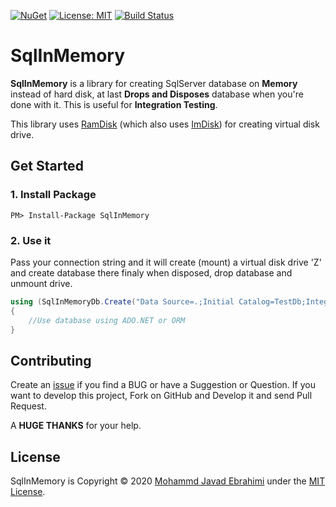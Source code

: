 [![NuGet](https://img.shields.io/nuget/v/SqlInMemory.svg)](https://www.nuget.org/packages/SqlInMemory/)
[![License: MIT](https://img.shields.io/badge/License-MIT-brightgreen.svg)](https://opensource.org/licenses/MIT)
[![Build Status](https://github.com/mjebrahimi/SqlInMemory/workflows/.NET%20Core/badge.svg)](https://github.com/mjebrahimi/SqlInMemory)


# SqlInMemory

**SqlInMemory** is a library for creating SqlServer database on **Memory** instead of hard disk, at last **Drops and Disposes** database when you're done with it. This is useful for **Integration Testing**.

This library uses [RamDisk](https://github.com/mjebrahimi/RamDisk) (which also uses [ImDisk](http://www.ltr-data.se/opencode.html/#ImDisk)) for creating virtual disk drive.

## Get Started

### 1. Install Package

```
PM> Install-Package SqlInMemory
```

### 2. Use it

Pass your connection string and it will create (mount) a virtual disk drive 'Z' and create database there finaly when disposed, drop database and unmount drive.

```csharp
using (SqlInMemoryDb.Create("Data Source=.;Initial Catalog=TestDb;Integrated Security=true"))
{
    //Use database using ADO.NET or ORM
}
```

## Contributing

Create an [issue](https://github.com/mjebrahimi/SqlInMemory/issues/new) if you find a BUG or have a Suggestion or Question. If you want to develop this project, Fork on GitHub and Develop it and send Pull Request.

A **HUGE THANKS** for your help.

## License

SqlInMemory is Copyright © 2020 [Mohammd Javad Ebrahimi](https://github.com/mjebrahimi) under the [MIT License](https://github.com/mjebrahimi/SqlInMemory/LICENSE).
